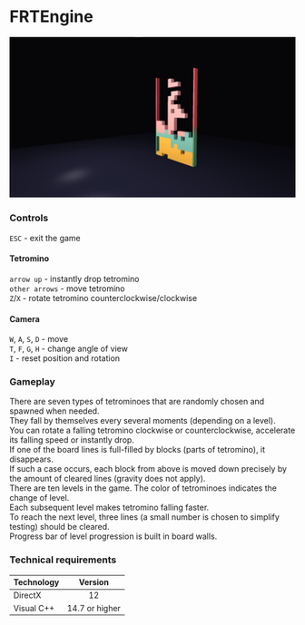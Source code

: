 # FRTEngine

![game screenshot](ReadmeSrc/screenshot.jpg)

### Controls

`ESC` - exit the game

#### Tetromino

`arrow up` - instantly drop tetromino<br>
`other arrows` - move tetromino<br>
`Z`/`X` - rotate tetromino counterclockwise/clockwise<br>

#### Camera

`W`, `A`, `S`, `D` - move<br>
`T`, `F`, `G`, `H` - change angle of view<br>
`I` - reset position and rotation

### Gameplay
There are seven types of tetrominoes that are randomly chosen and spawned when needed.<br>
They fall by themselves every several moments (depending on a level).<br>
You can rotate a falling tetromino clockwise or counterclockwise, accelerate its falling speed or instantly drop.<br>
If one of the board lines is full-filled by blocks (parts of tetromino), it disappears.<br>
If such a case occurs, each block from above is moved down precisely by the amount of cleared lines (gravity does not apply).<br>
There are ten levels in the game. The color of tetrominoes indicates the change of level.<br>
Each subsequent level makes tetromino falling faster.<br>
To reach the next level, three lines (a small number is chosen to simplify testing) should be cleared.<br>
Progress bar of level progression is built in board walls.

### Technical requirements
| Technology | Version |
|:-----------|:-------:|
| DirectX    |    12   |
| Visual C++ | 14.7 or higher |

